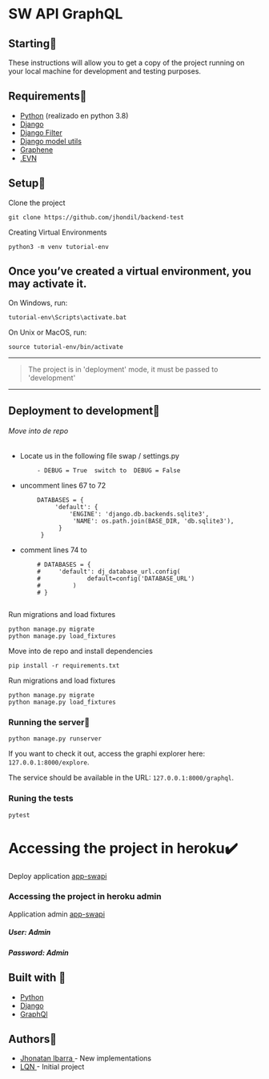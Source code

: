 # SW API GraphQL

## Starting:rocket:
These instructions will allow you to get a copy of the project running on your local machine for development and testing purposes.


## Requirements:blue_book:
* [Python](https://www.python.org/) (realizado en python 3.8)
* [Django](https://github.com/django/django)
* [Django Filter](https://github.com/carltongibson/django-filter)
* [Django model utils](https://github.com/jazzband/django-model-utils)
* [Graphene](https://github.com/graphql-python/graphene-django)
* [.EVN](https://github.com/theskumar/python-dotenv)

## Setup:wrench:

Clone the project
```
git clone https://github.com/jhondil/backend-test
```

Creating Virtual Environments
```
python3 -m venv tutorial-env
```

## Once you’ve created a virtual environment, you may activate it.
On Windows, run:
```
tutorial-env\Scripts\activate.bat
```
On Unix or MacOS, run:
```
source tutorial-env/bin/activate
```
------------

> The project is in 'deployment' mode, it must be passed to 'development'

------------

## Deployment to development:steam_locomotive:
###### Move into de repo


- Locate us in the following file swap / settings.py
```
		- DEBUG = True  switch to  DEBUG = False
```
- uncomment lines 67 to 72
```
		DATABASES = {
		     'default': {
		         'ENGINE': 'django.db.backends.sqlite3',
		          'NAME': os.path.join(BASE_DIR, 'db.sqlite3'),
		      }
		 }
```
- comment lines 74 to 
```
		# DATABASES = {
		#     'default': dj_database_url.config(
		#             default=config('DATABASE_URL')
		#         )
		# }
		
```



Run migrations and load fixtures
```
python manage.py migrate
python manage.py load_fixtures
```

Move into de repo and install dependencies

```
pip install -r requirements.txt
```

Run migrations and load fixtures
```
python manage.py migrate
python manage.py load_fixtures
```

### Running the server:eyes:
```
python manage.py runserver
```
If you want to check it out, access the graphi explorer here: `127.0.0.1:8000/explore`.

The service should be available in the URL: `127.0.0.1:8000/graphql`.

### Runing the tests
```
pytest
```
# Accessing the project in heroku:heavy_check_mark:
Deploy application [app-swapi](https://app-swapi-b.herokuapp.com/explore/)
### Accessing the project in heroku admin
Application admin [app-swapi](https://app-swapi-b.herokuapp.com/admin)
##### User: Admin
##### Password: Admin

## Built with :nut_and_bolt:
- [Python](https://www.python.org/ "Python")
- [Django](https://www.djangoproject.com/ "Django")
- [GraphQl](https://graphql.org/ "GraphQl")

## Authors:bust_in_silhouette:
- [ Jhonatan Ibarra ](https://github.com/jhondil/ " Jhonatan Ibarra ")- New implementations
- [ LQN ](https://github.com/LQNTech/)  - Initial project










